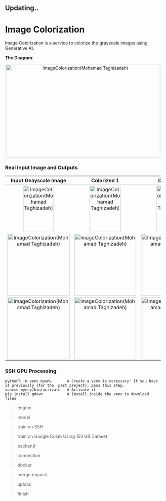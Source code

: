 ## Updating.. 

# Image Colorization
Image Colorization is a service to colorize the grayscale images using Generative AI.

**The Diagram**:
<div align="center">
  <img src="https://github.com/user-attachments/assets/ca5e9435-6763-4ab3-a03a-6635fed3c97a" alt="ImageColorization(Mohamad Taghizadeh)" width="500" height="300">

</div>

### Real Input Image and Outputs

Input Geayscale Image      |  Colorized 1              |  Colorized 2              |  Colorized 3              |  Colorized 4              |  Colorized 5        
:-------------------------:|:-------------------------:|:-------------------------:|:-------------------------:|:-------------------------:|:-------------------------: 
<img src="https://github.com/user-attachments/assets/6af98941-2cce-40f5-9fe7-acb78a0200ad" alt="ImageColorization(Mohamad Taghizadeh)" width="100" height="150">   | <img src="https://github.com/user-attachments/assets/68e7fc2a-68af-4719-9a2e-47ea22d9539b" alt="ImageColorization(Mohamad Taghizadeh)" width="100" height="150">  | <img src="https://github.com/user-attachments/assets/0853fbe1-cdbf-4cf2-a0a2-7816bae770cf" alt="ImageColorization(Mohamad Taghizadeh)" width="100" height="150">  | <img src="https://github.com/user-attachments/assets/be6a689e-cddd-4582-b8d1-aa63ab6f3354" alt="ImageColorization(Mohamad Taghizadeh)" width="100" height="150">  |  <img src="https://github.com/user-attachments/assets/cdb765e3-c416-43a2-a579-17dd8aa97462" alt="ImageColorization(Mohamad Taghizadeh)" width="100" height="150">  |  <img src="https://github.com/user-attachments/assets/5087de5c-3951-46db-8286-b1cf9342412e" alt="ImageColorization(Mohamad Taghizadeh)" width="100" height="150">
<img src="https://github.com/user-attachments/assets/599ba6e8-b083-4736-ad25-57c4f50c2a46" alt="ImageColorization(Mohamad Taghizadeh)" width="200" height="200"> |  <img src="https://github.com/user-attachments/assets/84f22b8d-bd2d-4ffd-ac26-13a59331028e" alt="ImageColorization(Mohamad Taghizadeh)" width="200" height="200">|  <img src="https://github.com/user-attachments/assets/8b3f3021-9411-4d00-9aa0-d6be09915813" alt="ImageColorization(Mohamad Taghizadeh)" width="200" height="200">|  <img src="https://github.com/user-attachments/assets/2b04f9b2-dc90-445c-9c67-b3e089c3e768" alt="ImageColorization(Mohamad Taghizadeh)" width="200" height="200">|  <img src="https://github.com/user-attachments/assets/e85cedb4-bac7-467f-95ba-048af10d843c" alt="ImageColorization(Mohamad Taghizadeh)" width="200" height="200">|<img src="https://github.com/user-attachments/assets/ffd99aba-f9c5-411b-8993-f866c177592d" alt="ImageColorization(Mohamad Taghizadeh)" width="200" height="200"> 
<img src="https://github.com/user-attachments/assets/64d9f036-11b8-4869-a86b-3e51e4b71797" alt="ImageColorization(Mohamad Taghizadeh)" width="200" height="200"> |<img src="https://github.com/user-attachments/assets/2b408de9-215b-4012-9456-100f4cf74cfc" alt="ImageColorization(Mohamad Taghizadeh)" width="200" height="200"> |<img src="https://github.com/user-attachments/assets/ae5afcee-23ff-4b6f-9720-9f09ac2ae4ef" alt="ImageColorization(Mohamad Taghizadeh)" width="200" height="200"> |<img src="https://github.com/user-attachments/assets/f1ba82ab-8f5e-4075-8061-a1ca2f5b6fa4" alt="ImageColorization(Mohamad Taghizadeh)" width="200" height="200"> |<img src="https://github.com/user-attachments/assets/01f0e674-7201-46f8-93a1-904799aa1ee3" alt="ImageColorization(Mohamad Taghizadeh)" width="200" height="200"> |<img src="https://github.com/user-attachments/assets/de3d4bcc-6430-4ad7-a44f-3822066a39da" alt="ImageColorization(Mohamad Taghizadeh)" width="200" height="200"> 



### SSH GPU Processing
```
python3 -m venv myenv       # Create a venv is necessary! If you have it previously (for the  past project), pass this step.
source myenv/bin/activate   # Activate it
pip install gdown           # Install inside the venv to download files
```

> engine

> model

> train on SSH

> train on Google Colab Using 150 GB Dataset 

> backend

> connection

> docker

> merge request

> upload

> finish
